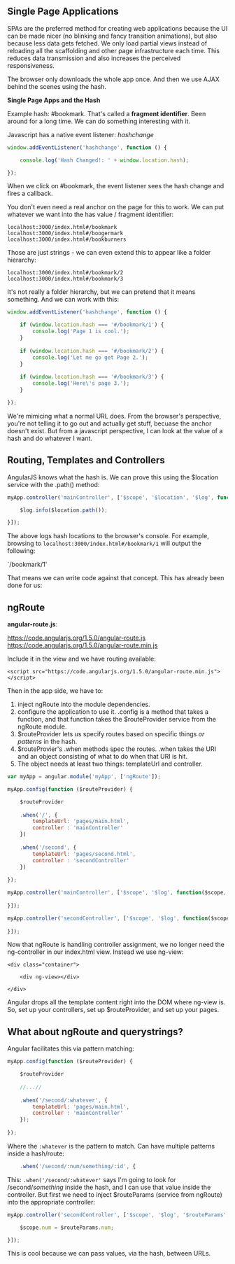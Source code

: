 ## Single Page Applications

SPAs are the preferred method for creating web applications because the UI can be made nicer (no blinking and fancy transition animations), but also because less data gets fetched.  We only load partial views instead of reloading all the scaffolding and other page infrastructure each time.  This reduces data transmission and also increases the perceived responsiveness.

The browser only downloads the whole app once.  And then we use AJAX behind the scenes using the hash.

**Single Page Apps and the Hash**

Example hash: #bookmark.  That's called a **fragment identifier**.  Been around for a long time.  We can do something interesting with it.

Javascript has a native event listener: _hashchange_

```javascript
window.addEventListener('hashchange', function () {

    console.log('Hash Changed!: ' + window.location.hash);

});
```

When we click on #bookmark, the event listener sees the hash change and fires a callback.

You don't even need a real anchor on the page for this to work.  We can put whatever we want into the has value / fragment identifier:

    localhost:3000/index.html#/bookmark
    localhost:3000/index.html#/boogermark
    localhost:3000/index.html#/bookburners

Those are just strings - we can even extend this to appear like a folder hierarchy:

    localhost:3000/index.html#/bookmark/2
    localhost:3000/index.html#/bookmark/3

It's not really a folder hierarchy, but we can pretend that it means something.  And we can work with this:

```javascript
window.addEventListener('hashchange', function () {

    if (window.location.hash === '#/bookmark/1') {
        console.log('Page 1 is cool.');
    }
    
    if (window.location.hash === '#/bookmark/2') {
        console.log('Let me go get Page 2.');
    }
    
    if (window.location.hash === '#/bookmark/3') {
        console.log('Here\'s page 3.');
    }

});
```

We're mimicing what a normal URL does.  From the browser's perspective, you're not telling it to go out and actually get stuff, becuase the anchor doesn't exist.  But from a javascript perspective, I can look at the value of a hash and do whatever I want.


## Routing, Templates and Controllers

AngularJS knows what the hash is.  We can prove this using the $location service with the .path() method:

```javascript
myApp.controller('mainController', ['$scope', '$location', '$log', function($scope, $location, $log) {

    $log.info($location.path());

}]);
```

The above logs hash locations to the browser's console.  For example, browsing to `localhost:3000/index.html#/bookmark/1` will output the following:

`/bookmark/1'

That means we can write code against that concept.  This has already been done for us: 

## ngRoute

**angular-route.js**:

https://code.angularjs.org/1.5.0/angular-route.js
https://code.angularjs.org/1.5.0/angular-route.min.js

Include it in the view and we have routing available:

`<script src="https://code.angularjs.org/1.5.0/angular-route.min.js"></script>`

Then in the app side, we have to:
1)  inject ngRoute into the module dependencies.
2)  configure the application to use it.  .config is a method that takes a function, and that function takes the $routeProvider service from the ngRoute module.
3)  $routeProvider lets us specify routes based on specific things _or patterns_ in the hash.
4)  $routeProvier's .when methods spec the routes.  .when takes the URI and an object consisting of what to do when that URI is hit.
5)  The object needs at least two things: templateUrl and controller.

```javascript
var myApp = angular.module('myApp', ['ngRoute']);

myApp.config(function ($routeProvider) {

    $routeProvider
    
    .when('/', {
        templateUrl: 'pages/main.html',
        controller : 'mainController'
    })
    
    .when('/second', {
        templateUrl: 'pages/second.html',
        controller : 'secondController'
    })
    
});

myApp.controller('mainController', ['$scope', '$log', function($scope, $log) {
    
}]);

myApp.controller('secondController', ['$scope', '$log', function($scope, $log) {
    
}]);

```

Now that ngRoute is handling controller assignment, we no longer need the ng-controller in our index.html view.  Instead we use ng-view:

```
<div class="container">

    <div ng-view></div>

</div>
```

Angular drops all the template content right into the DOM where ng-view is.  So, set up your controllers, set up $routeProvider, and set up your pages.

## What about ngRoute and querystrings?

Angular facilitates this via pattern matching:

```javascript
myApp.config(function ($routeProvider) {

    $routeProvider
    
    //...//
    
    .when('/second/:whatever', {
        templateUrl: 'pages/main.html',
        controller : 'mainController'
    });
    
});
```

Where the `:whatever` is the pattern to match.  Can have multiple patterns inside a hash/route:

```javascript
    .when('/second/:num/something/:id', {
```

This: `.when('/second/:whatever'` says I'm going to look for /second/_something_ inside the hash, and I can use that value inside the controller.  But first we need to inject $routeParams (service from ngRoute) into the appropriate controller:

```javascript
myApp.controller('secondController', ['$scope', '$log', '$routeParams', function($scope, $log, $routeParams) {

    $scope.num = $routeParams.num;

}]);
```

This is cool because we can pass values, via the hash, between URLs.